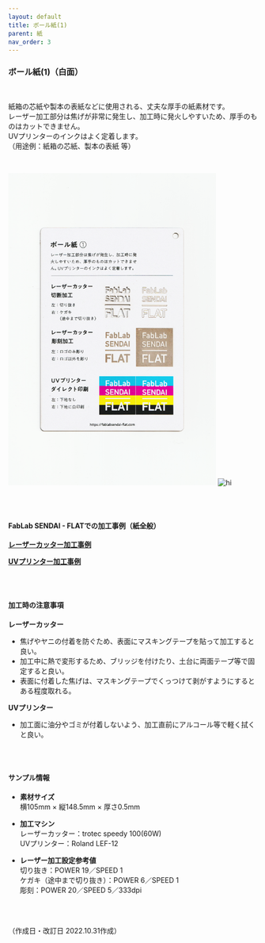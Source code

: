 ```yaml
---
layout: default
title: ボール紙(1)
parent: 紙
nav_order: 3
---
```


### ボール紙(1)（白面）
<br>

紙箱の芯紙や製本の表紙などに使用される、丈夫な厚手の紙素材です。<br>
レーザー加工部分は焦げが非常に発生し、加工時に発火しやすいため、厚手のものはカットできません。<br>
UVプリンターのインクはよく定着します。<br>
（用途例：紙箱の芯紙、製本の表紙 等）

<br>

<img src="assets/20_Board_W_1.png" width="420" alt="hi" class="inline"/> <img src="assets/20_Board_W_2.png" width="420" alt="hi" class="inline"/>

<br><br>

#### FabLab SENDAI - FLATでの加工事例（紙全般）

[**レーザーカッター加工事例**](https://www.flickr.com/search/?user_id=96175517%40N02&sort=date-taken-desc&safe_search=1&view_all=1&tags=paperlc)

[**UVプリンター加工事例**](https://www.flickr.com/search/?user_id=96175517%40N02&sort=date-taken-desc&safe_search=1&view_all=1&tags=paperuv)

<br><br>

#### 加工時の注意事項

**レーザーカッター**
<br>
* 焦げやヤニの付着を防ぐため、表面にマスキングテープを貼って加工すると良い。
* 加工中に熱で変形するため、ブリッジを付けたり、土台に両面テープ等で固定すると良い。
* 表面に付着した焦げは、マスキングテープでくっつけて剥がすようにするとある程度取れる。

**UVプリンター**
<br>
* 加工面に油分やゴミが付着しないよう、加工直前にアルコール等で軽く拭くと良い。

<br><br>

#### サンプル情報

* **素材サイズ**<br>
横105mm × 縦148.5mm × 厚さ0.5mm

* **加工マシン**<br>
レーザーカッター：trotec speedy 100(60W)<br>
UVプリンター：Roland LEF-12<br>

* **レーザー加工設定参考値**<br>
切り抜き：POWER 19／SPEED 1<br>
ケガキ（途中まで切り抜き）：POWER 6／SPEED 1<br>
彫刻：POWER 20／SPEED 5／333dpi<br>

<br><br>

（作成日・改訂日 2022.10.31作成）
